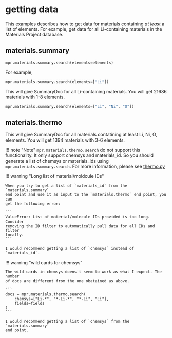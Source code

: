 # getting data

This examples describes how to get data for materials containing _at least_ a
list of elements. For example, get data for all Li-containing materials in
the Materials Project database.

## materials.summary

``` python
mpr.materials.summary.search(elements=elements)
```

For example,

``` python
mpr.materials.summary.search(elements=["Li"])
```

This will give SummaryDoc for all Li-containing materials. You will get 21686
materials with 1-8 elements.

``` python
mpr.materials.summary.search(elements=["Li", "Ni", "O"])
```

## materials.thermo

This will give SummaryDoc for all materials contatining at least Li, Ni, O,
elements. You will get 1394 materials with 3-6 elements.

!!! note "Note"
    `mpr.materials.thermo.search` do not support this functionality. It only
    support chemsys and materials_id. So you should generate a list of chemsys
    or materials_ids using `mpr.materials.summary.search`.
    For more information, please see [thermo.py](https://github.com/materialsproject/api/blob/main/mp_api/client/routes/materials/thermo.py)




!!! warning "Long list of material/moldcule IDs"

    When you try to get a list of `materials_id` from the `materials.summary`
    end point and use it as input to the `materials.thermo` end point, you can
    get the following error: 

    ```
    ValueError: List of material/molecule IDs provided is too long. Consider
    removing the ID filter to automatically pull data for all IDs and filter
    locally.
    ```

    I would recommend getting a list of `chemsys` instead of `materials_id`.



!!! warning "wild cards for chemsys"

    The wild cards in chemsys doens't seem to work as what I expect. The number
    of docs are different from the one obatained as above.

    ```
    docs = mpr.materials.thermo.search(                                                                                 
        chemsys=["Li-*", "*-Li-*", "*-Li", "Li"],                                                                       
        fields=fields                                                                                                   
    )
    ```

    I would recommend getting a list of `chemsys` from the `materials.summary`
    end point.

